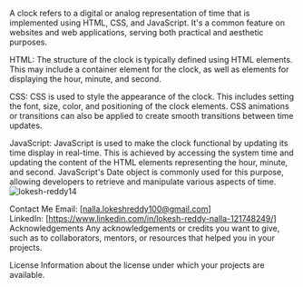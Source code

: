  A clock refers to a digital or analog representation of time that is implemented using HTML, CSS, and JavaScript. It's a common feature on websites and web applications, serving both practical and aesthetic purposes.

HTML: The structure of the clock is typically defined using HTML elements. This may include a container element for the clock, as well as elements for displaying the hour, minute, and second.

CSS: CSS is used to style the appearance of the clock. This includes setting the font, size, color, and positioning of the clock elements. CSS animations or transitions can also be applied to create smooth transitions between time updates.

JavaScript: JavaScript is used to make the clock functional by updating its time display in real-time. This is achieved by accessing the system time and updating the content of the HTML elements representing the hour, minute, and second. JavaScript's Date object is commonly used for this purpose, allowing developers to retrieve and manipulate various aspects of time.
<img src="https://raw.githubusercontent.com/lokesh-reddy14/CLOCK-/main/Screenshot%202024-04-25%20115640.png" alt="lokesh-reddy14" />


Contact Me
Email: [nalla.lokeshreddy100@gmail.com]<br/>
LinkedIn: [https://www.linkedin.com/in/lokesh-reddy-nalla-121748249/]<br/>
Acknowledgements
Any acknowledgements or credits you want to give, such as to collaborators, mentors, or resources that helped you in your projects.

License
Information about the license under which your projects are available.

